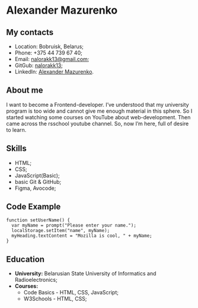 # Alexander Mazurenko
## My contacts
* Location: Bobruisk, Belarus;
* Phone: +375 44 739 67 40;
* Email: nalorakk13@gmail.com;
* GitGub: [nalorakk13](https://github.com/nalorakk13);
* LinkedIn: [Alexander Mazurenko](https://www.linkedin.com/in/alexander-mazurenko-464b76183/).
## About me
I want to become a Frontend-developer. I’ve understood that my university program is too wide and cannot give me enough material in this sphere. So I started watching some courses on YouTube about web-development. Then came across the rsschool youtube channel. So, now I’m here, full of desire to learn.
## Skills
* HTML;
* CSS;
* JavaScript(Basic);
* basic Git & GitHub;
* Figma, Avocode;
## Code Example
```
function setUserName() {
  var myName = prompt("Please enter your name.");
  localStorage.setItem("name", myName);
  myHeading.textContent = "Mozilla is cool, " + myName;
}
```
## Education 
* **University:**  Belarusian State University of Informatics and Radioelectronics;
* **Courses:**
    * Code Basics - HTML, CSS, JavaScript;
    * W3Schools - HTML, CSS;